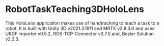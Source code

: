 # RobotTaskTeaching3DHoloLens

This HoloLens application makes use of handtracking to teach a task to a robot. It is built with Unity 3D  v2021.3.19f1 and MRTK v2.8.3.0 and uses URDF importer v0.5.2,  ROS-TCP-Connector v0.7.0 and, Bezier Solution v2.3.3.
